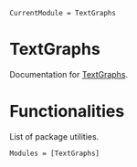 ```@meta
CurrentModule = TextGraphs
```

# TextGraphs

Documentation for [TextGraphs](https://github.com/fargolo/TextGraphs.jl).

# Functionalities

List of package utilities.  

```@autodocs
Modules = [TextGraphs]
```

```@index
```
